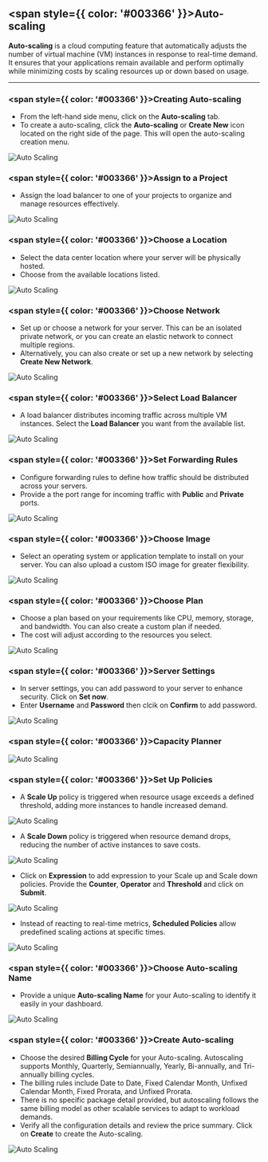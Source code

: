 
## <span style={{ color: '#003366' }}>Auto-scaling</span>

**Auto-scaling** is a cloud computing feature that automatically adjusts the number of virtual machine (VM) instances in response to real-time demand. It ensures that your applications remain available and perform optimally while minimizing costs by scaling resources up or down based on usage.

--------

### <span style={{ color: '#003366' }}>Creating Auto-scaling</span>

- From the left-hand side menu, click on the **Auto-scaling** tab.
- To create a auto-scaling, click the **Auto-scaling** or **Create New** icon located on the right side of the page. This will open the auto-scaling creation menu.

![Auto Scaling](images/as_1.png)

### <span style={{ color: '#003366' }}>Assign to a Project</span>

- Assign the load balancer to one of your projects to organize and manage resources effectively.


![Auto Scaling](images/as_2.png)

### <span style={{ color: '#003366' }}>Choose a Location</span>

- Select the data center location where your server will be physically hosted.
- Choose from the available locations listed.

![Auto Scaling](images/as_3.png)

### <span style={{ color: '#003366' }}>Choose Network</span>

- Set up or choose a network for your server. This can be an isolated private network, or you can create an elastic network to connect multiple regions.
- Alternatively, you can also create or set up a new network by selecting **Create New Network**.

![Auto Scaling](images/as_4.png)

### <span style={{ color: '#003366' }}>Select Load Balancer</span>

- A load balancer distributes incoming traffic across multiple VM instances. Select the **Load Balancer** you want from the available list.

![Auto Scaling](images/as_5.png)

### <span style={{ color: '#003366' }}>Set Forwarding Rules</span>

- Configure forwarding rules to define how traffic should be distributed across your servers.
- Provide a the port range for incoming traffic with **Public** and **Private** ports.

![Auto Scaling](images/as_6.png)

### <span style={{ color: '#003366' }}>Choose Image</span>

- Select an operating system or application template to install on your server. You can also upload a custom ISO image for greater flexibility.

![Auto Scaling](images/as_16.png)

### <span style={{ color: '#003366' }}>Choose Plan</span>

- Choose a plan based on your requirements like CPU, memory, storage, and bandwidth. You can also create a custom plan if needed.
- The cost will adjust according to the resources you select.

![Auto Scaling](images/as_7.png)

### <span style={{ color: '#003366' }}>Server Settings</span>

- In server settings, you can add password to your server to enhance security. Click on **Set now**.
- Enter **Username** and **Password** then clcik on **Confirm** to add password. 

![Auto Scaling](images/as_17.png)

### <span style={{ color: '#003366' }}>Capacity Planner</span>

![Auto Scaling](images/as_8.png)

### <span style={{ color: '#003366' }}>Set Up Policies</span>

- A **Scale Up** policy is triggered when resource usage exceeds a defined threshold, adding more instances to handle increased demand.

![Auto Scaling](images/as_9.png)

- A **Scale Down** policy is triggered when resource demand drops, reducing the number of active instances to save costs.

![Auto Scaling](images/as_10.png)

- Click on **Expression** to add expression to your Scale up and Scale down policies. Provide the **Counter**, **Operator** and **Threshold** and click on **Submit**. 

![Auto Scaling](images/as_15.png)

- Instead of reacting to real-time metrics, **Scheduled Policies** allow predefined scaling actions at specific times.

![Auto Scaling](images/as_11.png)


### <span style={{ color: '#003366' }}>Choose Auto-scaling Name</span>

- Provide a unique **Auto-scaling Name** for your Auto-scaling to identify it easily in your dashboard.

![Auto Scaling](images/as_12.png)

### <span style={{ color: '#003366' }}>Create Auto-scaling</span>

- Choose the desired **Billing Cycle** for your Auto-scaling. Autoscaling supports Monthly, Quarterly, Semiannually, Yearly, Bi-annually, and Tri-annually billing cycles. 
- The billing rules include Date to Date, Fixed Calendar Month, Unfixed Calendar Month, Fixed Prorata, and Unfixed Prorata.
- There is no specific package detail provided, but autoscaling follows the same billing model as other scalable services to adapt to workload demands.
- Verify all the configuration details and review the price summary. Click on **Create** to create the Auto-scaling.

![Auto Scaling](images/as_14.png)
